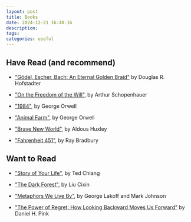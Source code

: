 ```yaml
---
layout: post
title: Books
date: 2024-12-21 16:40:16
description:
tags:
categories: useful
---
```


## Have Read (and recommend)

- ["Gödel, Escher, Bach: An Eternal Golden Braid"](https://en.wikipedia.org/wiki/G%C3%B6del,_Escher,_Bach) by Douglas R. Hofstadter

- ["On the Freedom of the Will"](https://en.wikipedia.org/wiki/On_the_Freedom_of_the_Will), by Arthur Schopenhauer
  
- ["1984"](https://en.wikipedia.org/wiki/Nineteen_Eighty-Four), by George Orwell

- ["Animal Farm"](https://en.wikipedia.org/wiki/Animal_Farm), by George Orwell

- ["Brave New World"](https://en.wikipedia.org/wiki/Brave_New_World), by Aldous Huxley

- ["Fahrenheit 451"](https://en.wikipedia.org/wiki/Fahrenheit_451), by Ray Bradbury

## Want to Read

- ["Story of Your Life"](https://en.wikipedia.org/wiki/Story_of_Your_Life), by Ted Chiang

- ["The Dark Forest"](https://en.wikipedia.org/wiki/The_Dark_Forest), by Liu Cixin

- ["Metaphors We Live By"](https://en.wikipedia.org/wiki/Metaphors_We_Live_By), by George Lakoff and Mark Johnson

- ["The Power of Regret: How Looking Backward Moves Us Forward"](https://www.danpink.com/the-power-of-regret/) by Daniel H. Pink